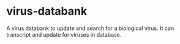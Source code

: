 # virus-databank
A virus databank to update and search for a biological virus. It can transcript and update for viruses in database.
